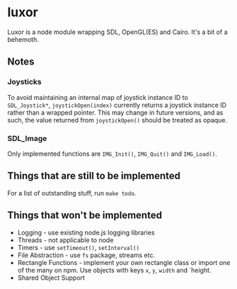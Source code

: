 # luxor

Luxor is a node module wrapping SDL, OpenGL(ES) and Cairo. It's a bit of a behemoth.

## Notes

### Joysticks

To avoid maintaining an internal map of joystick instance ID to `SDL_Joystick*`, `joystickOpen(index)` currently returns a joystick instance ID rather than a wrapped pointer. This may change in future versions, and as such, the value returned from `joystickOpen()` should be treated as opaque.

### SDL_Image

Only implemented functions are `IMG_Init()`, `IMG_Quit()` and `IMG_Load()`.

## Things that are still to be implemented

For a list of outstanding stuff, run `make todo`.

## Things that won't be implemented
  
  - Logging - use existing node.js logging libraries
  - Threads - not applicable to node
  - Timers - use `setTimeout()`, `setInterval()`
  - File Abstraction - use `fs` package, streams etc.
  - Rectangle Functions - implement your own rectangle class or import one of the many on npm. Use objects with keys `x`, `y`, `width` and `height.
  - Shared Object Support
